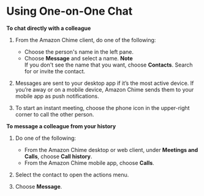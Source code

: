 # Using One\-on\-One Chat<a name="direct-chat"></a>

**To chat directly with a colleague**

1. From the Amazon Chime client, do one of the following:
   + Choose the person's name in the left pane\.
   + Choose **Message** and select a name\.
**Note**  
If you don't see the name that you want, choose **Contacts**\. Search for or invite the contact\.

1. Messages are sent to your desktop app if it’s the most active device\. If you’re away or on a mobile device, Amazon Chime sends them to your mobile app as push notifications\.

1. To start an instant meeting, choose the phone icon in the upper\-right corner to call the other person\.

**To message a colleague from your history**

1. Do one of the following:
   + From the Amazon Chime desktop or web client, under **Meetings and Calls**, choose **Call history**\.
   + From the Amazon Chime mobile app, choose **Calls**\.

1. Select the contact to open the actions menu\.

1. Choose **Message**\.